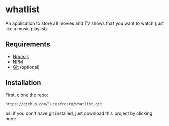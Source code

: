 # whatlist
An application to store all movies and TV shows that you want to watch (just like a music playlist).

## Requirements

- [Node.js](https://nodejs.org/en/)
- [NPM](https://www.npmjs.com/)
- [Git](https://git-scm.com/) (optional)

## Installation
First, clone the repo:
```bash
https://github.com/lucasfrosty/whatlist.git
```
ps: if you don't have git installed, just download this project by clicking here: